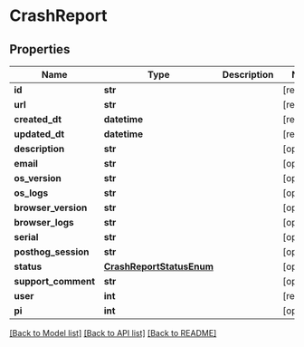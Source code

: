 # CrashReport


## Properties
Name | Type | Description | Notes
------------ | ------------- | ------------- | -------------
**id** | **str** |  | [readonly] 
**url** | **str** |  | [readonly] 
**created_dt** | **datetime** |  | [readonly] 
**updated_dt** | **datetime** |  | [readonly] 
**description** | **str** |  | [optional] 
**email** | **str** |  | [optional] 
**os_version** | **str** |  | [optional] 
**os_logs** | **str** |  | [optional] 
**browser_version** | **str** |  | [optional] 
**browser_logs** | **str** |  | [optional] 
**serial** | **str** |  | [optional] 
**posthog_session** | **str** |  | [optional] 
**status** | [**CrashReportStatusEnum**](CrashReportStatusEnum.md) |  | [optional] 
**support_comment** | **str** |  | [optional] 
**user** | **int** |  | [readonly] 
**pi** | **int** |  | [optional] 

[[Back to Model list]](../README.md#documentation-for-models) [[Back to API list]](../README.md#documentation-for-api-endpoints) [[Back to README]](../README.md)


